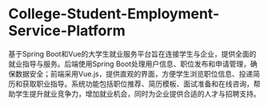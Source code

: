 # College-Student-Employment-Service-Platform
基于Spring Boot和Vue的大学生就业服务平台旨在连接学生与企业，提供全面的就业指导与服务。后端使用Spring Boot处理用户信息、职位发布和申请管理，确保数据安全；前端采用Vue.js，提供直观的界面，方便学生浏览职位信息、投递简历和获取职业指导。系统功能包括职位推荐、简历模板、面试准备和在线咨询，帮助学生提升就业竞争力，增加就业机会，同时为企业提供合适的人才与招聘支持。
